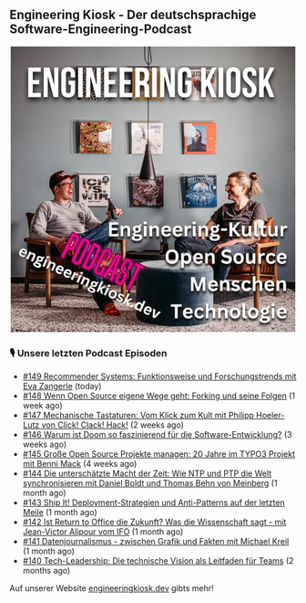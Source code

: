 ## Engineering Kiosk - Der deutschsprachige Software-Engineering-Podcast

<p align="center">
  <img width="500" height="500" src="https://github.com/EngineeringKiosk/.github/blob/main/images/podcast_square.jpg" alt="Engineering Kiosk Podcast" title="Engineering Kiosk Podcast">
</p>

### 🎙️ Unsere letzten Podcast Episoden


- [#149 Recommender Systems: Funktionsweise und Forschungstrends mit Eva Zangerle](https://engineeringkiosk.dev) (today)
- [#148 Wenn Open Source eigene Wege geht: Forking und seine Folgen](https://engineeringkiosk.dev) (1 week ago)
- [#147 Mechanische Tastaturen: Vom Klick zum Kult mit Philipp Hoeler-Lutz von Click! Clack! Hack!](https://engineeringkiosk.dev) (2 weeks ago)
- [#146 Warum ist Doom so faszinierend für die Software-Entwicklung?](https://engineeringkiosk.dev) (3 weeks ago)
- [#145 Große Open Source Projekte managen: 20 Jahre im TYPO3 Projekt mit Benni Mack](https://engineeringkiosk.dev) (4 weeks ago)
- [#144 Die unterschätzte Macht der Zeit: Wie NTP und PTP die Welt synchronisieren mit Daniel Boldt und Thomas Behn von Meinberg](https://engineeringkiosk.dev) (1 month ago)
- [#143 Ship It! Deployment-Strategien und Anti-Patterns auf der letzten Meile](https://engineeringkiosk.dev) (1 month ago)
- [#142 Ist Return to Office die Zukunft? Was die Wissenschaft sagt - mit Jean-Victor Alipour vom IFO](https://engineeringkiosk.dev) (1 month ago)
- [#141 Datenjournalismus - zwischen Grafik und Fakten mit Michael Kreil](https://engineeringkiosk.dev) (1 month ago)
- [#140 Tech-Leadership: Die technische Vision als Leitfaden für Teams](https://engineeringkiosk.dev) (2 months ago)

Auf unserer Website [engineeringkiosk.dev](https://engineeringkiosk.dev/) gibts mehr!
